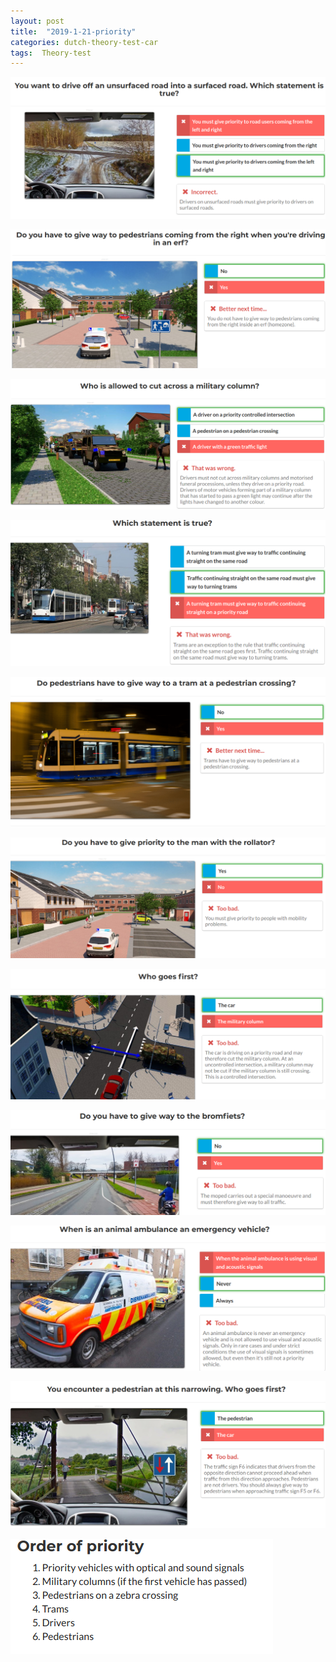 ```yaml
---
layout: post
title:  "2019-1-21-priority"
categories: dutch-theory-test-car
tags:  Theory-test
---
```


![](/images/2019-01-21-19-52-52.png)

![](/images/2019-01-21-19-58-03.png)

![](/images/2019-01-21-19-59-52.png)

![](/images/2019-01-21-20-02-56.png)

![](/images/2019-01-21-20-04-57.png)

![](/images/2019-01-21-20-05-30.png)

![](/images/2019-01-21-20-06-39.png)

![](/images/2019-01-21-20-07-56.png)

![](/images/2019-01-21-20-10-06.png)

![](/images/2019-01-21-20-12-15.png)

![](/images/2019-01-21-20-16-39.png)

